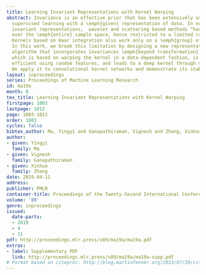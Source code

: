 ```yaml
---
title: Learning Invariant Representations with Kernel Warping
abstract: Invariance is an effective prior that has been extensively used to bias
  supervised learning with a \emph{given} representation of data. In order to learn
  invariant representations,  wavelet and scattering based methods “hard code” invariance
  over the \emph{entire} sample space, hence restricted to a limited range of transformations.
  Kernels based on Haar integration also work only on a \emph{group} of transformations.
  In this work, we break this limitation by designing a new representation learning
  algorithm that incorporates invariances \emph{beyond transformation}. Our approach,
  which is based on warping the kernel in a data-dependent fashion, is computationally
  efficient using random features, and leads to a deep kernel through multiple layers.
  We apply it to convolutional kernel networks and demonstrate its stability.
layout: inproceedings
series: Proceedings of Machine Learning Research
id: ma19a
month: 0
tex_title: Learning Invariant Representations with Kernel Warping
firstpage: 1003
lastpage: 1012
page: 1003-1012
order: 1003
cycles: false
bibtex_author: Ma, Yingyi and Ganapathiraman, Vignesh and Zhang, Xinhua
author:
- given: Yingyi
  family: Ma
- given: Vignesh
  family: Ganapathiraman
- given: Xinhua
  family: Zhang
date: 2019-04-11
address: 
publisher: PMLR
container-title: Proceedings of the Twenty-Second International Conference on Artificial Intelligence and Statistics
volume: '89'
genre: inproceedings
issued:
  date-parts:
  - 2019
  - 4
  - 11
pdf: http://proceedings.mlr.press/v89/ma19a/ma19a.pdf
extras:
- label: Supplementary PDF
  link: http://proceedings.mlr.press/v89/ma19a/ma19a-supp.pdf
# Format based on citeproc: http://blog.martinfenner.org/2013/07/30/citeproc-yaml-for-bibliographies/
---
```


